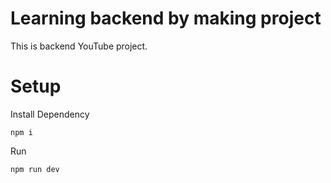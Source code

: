 # Learning backend by making project 
This is backend YouTube project.

# Setup
Install Dependency
```
npm i
```

Run 
```
npm run dev
```

